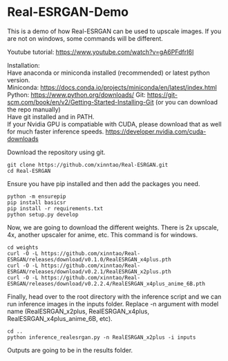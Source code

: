 # Real-ESRGAN-Demo
This is a demo of how Real-ESRGAN can be used to upscale images. If you are not on windows, some commands will be different.  
  
Youtube tutorial: https://www.youtube.com/watch?v=gA6PFdfrI6I

Installation:  
Have anaconda or miniconda installed (recommended) or latest python version.  
Miniconda: https://docs.conda.io/projects/miniconda/en/latest/index.html  
Python: https://www.python.org/downloads/
Git: https://git-scm.com/book/en/v2/Getting-Started-Installing-Git (or you can download the repo manually)  
Have git installed and in PATH.  
If your Nvidia GPU is compatiable with CUDA, please download that as well for much faster inference speeds. https://developer.nvidia.com/cuda-downloads  
  
Download the repository using git.  
```
git clone https://github.com/xinntao/Real-ESRGAN.git
cd Real-ESRGAN
```
Ensure you have pip installed and then add the packages you need.  
```
python -m ensurepip
pip install basicsr
pip install -r requirements.txt
python setup.py develop
```
Now, we are going to download the different weights. There is 2x upscale, 4x, another upscaler for anime, etc. This command is for windows.  
```
cd weights
curl -O -L https://github.com/xinntao/Real-ESRGAN/releases/download/v0.1.0/RealESRGAN_x4plus.pth
curl -O -L https://github.com/xinntao/Real-ESRGAN/releases/download/v0.2.1/RealESRGAN_x2plus.pth
curl -O -L https://github.com/xinntao/Real-ESRGAN/releases/download/v0.2.2.4/RealESRGAN_x4plus_anime_6B.pth
```
Finally, head over to the root directory with the inference script and we can run inference images in the inputs folder. Replace -n argument with model name (RealESRGAN_x2plus, RealESRGAN_x4plus, RealESRGAN_x4plus_anime_6B, etc).  
```
cd ..
python inference_realesrgan.py -n RealESRGAN_x2plus -i inputs 
```
Outputs are going to be in the results folder.  
